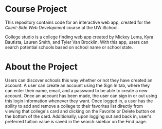 # Course Project

This repository contains code for an interactive web app, created for the _Client-Side Web Development_ course at the UW iSchool.

College studio is a college finding web app created by Mickey Lema, Kyra Bautista, Lauren Smith, and Tyler Van Brocklin.
With this app, users can search potential schools based on school name or school state.

# About the Project

Users can discover schools this way whether or not they have created an account.
A user can create an account using the Sign In tab, where they can enter their
name, email, and a password to be able to create a new account. Once an account has
been made, the user can sign in or out using this login information whenever they want.
Once logged in, a user has the ability to add and remove a college to their favorites
list directly from viewing that college's card and clicking on the Favorite or Delete
button on the bottom of the card. Additionally, upon logging out and back in, user's
preferred tuition value is saved in the search sidebar on the Find page.
